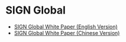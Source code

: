 # SIGN Global

- [SIGN Global White Paper (English Version)](./sing.whitepaper.pdf)
- [SIGN Global White Paper (Chinese Version)](./sing.whitepaper.cn.pdf)